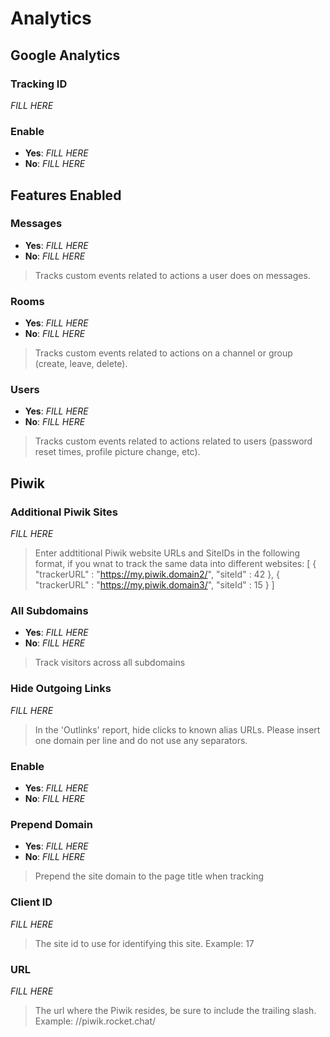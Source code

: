 # Analytics

## Google Analytics


### Tracking ID

_FILL HERE_


### Enable

- **Yes**: _FILL HERE_
- **No**: _FILL HERE_


## Features Enabled


### Messages

- **Yes**: _FILL HERE_
- **No**: _FILL HERE_

> Tracks custom events related to actions a user does on messages.


### Rooms

- **Yes**: _FILL HERE_
- **No**: _FILL HERE_

> Tracks custom events related to actions on a channel or group (create, leave, delete).


### Users

- **Yes**: _FILL HERE_
- **No**: _FILL HERE_

> Tracks custom events related to actions related to users (password reset times, profile picture change, etc).


## Piwik


### Additional Piwik Sites

_FILL HERE_

> Enter addtitional Piwik website URLs and SiteIDs in the following format, if you wnat to track the same data into different websites: [ { "trackerURL" : "https://my.piwik.domain2/", "siteId" : 42 }, { "trackerURL" : "https://my.piwik.domain3/", "siteId" : 15 } ]


### All Subdomains

- **Yes**: _FILL HERE_
- **No**: _FILL HERE_

> Track visitors across all subdomains


### Hide Outgoing Links

_FILL HERE_

> In the 'Outlinks' report, hide clicks to known alias URLs. Please insert one domain per line and do not use any separators.


### Enable

- **Yes**: _FILL HERE_
- **No**: _FILL HERE_


### Prepend Domain

- **Yes**: _FILL HERE_
- **No**: _FILL HERE_

> Prepend the site domain to the page title when tracking


### Client ID

_FILL HERE_

> The site id to use for identifying this site. Example: 17


### URL

_FILL HERE_

> The url where the Piwik resides, be sure to include the trailing slash. Example: //piwik.rocket.chat/

